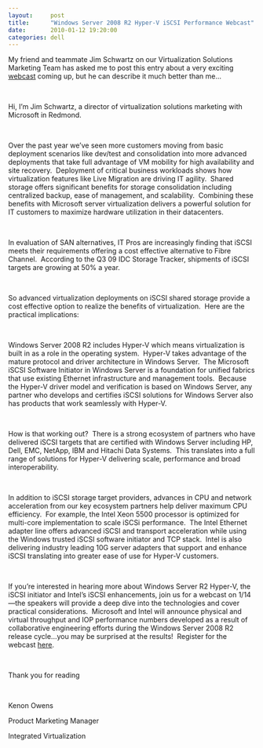```yaml
---
layout:     post
title:      "Windows Server 2008 R2 Hyper-V iSCSI Performance Webcast"
date:       2010-01-12 19:20:00
categories: dell
---
```

My friend and teammate Jim Schwartz on our Virtualization Solutions Marketing Team has asked me to post this entry about a very exciting [webcast](http://msevents.microsoft.com/CUI/WebCastEventDetails.aspx?EventID=1032432956&EventCategory=4&culture=en-US&CountryCode=US) coming up, but he can describe it much better than me...

 

Hi, I’m Jim Schwartz, a director of virtualization solutions marketing with Microsoft in Redmond.

 

Over the past year we’ve seen more customers moving from basic deployment scenarios like dev/test and consolidation into more advanced deployments that take full advantage of VM mobility for high availability and site recovery.  Deployment of critical business workloads shows how virtualization features like Live Migration are driving IT agility.  Shared storage offers significant benefits for storage consolidation including centralized backup, ease of management, and scalability.  Combining these benefits with Microsoft server virtualization delivers a powerful solution for IT customers to maximize hardware utilization in their datacenters.

 

In evaluation of SAN alternatives, IT Pros are increasingly finding that iSCSI meets their requirements offering a cost effective alternative to Fibre Channel.  According to the Q3 09 IDC Storage Tracker, shipments of iSCSI targets are growing at 50% a year. 

 

So advanced virtualization deployments on iSCSI shared storage provide a cost effective option to realize the benefits of virtualization.  Here are the practical implications:

 

Windows Server 2008 R2 includes Hyper-V which means virtualization is built in as a role in the operating system.  Hyper-V takes advantage of the mature protocol and driver architecture in Windows Server.  The Microsoft iSCSI Software Initiator in Windows Server is a foundation for unified fabrics that use existing Ethernet infrastructure and management tools.  Because the Hyper-V driver model and verification is based on Windows Server, any partner who develops and certifies iSCSI solutions for Windows Server also has products that work seamlessly with Hyper-V.

 

How is that working out?  There is a strong ecosystem of partners who have delivered iSCSI targets that are certified with Windows Server including HP, Dell, EMC, NetApp, IBM and Hitachi Data Systems.  This translates into a full range of solutions for Hyper-V delivering scale, performance and broad interoperability. 

 

In addition to iSCSI storage target providers, advances in CPU and network acceleration from our key ecosystem partners help deliver maximum CPU efficiency.  For example, the Intel Xeon 5500 processor is optimized for multi-core implementation to scale iSCSi performance.  The Intel Ethernet adapter line offers advanced iSCSI and transport acceleration while using the Windows trusted iSCSI software initiator and TCP stack.  Intel is also delivering industry leading 10G server adapters that support and enhance iSCSI translating into greater ease of use for Hyper-V customers. 

 

If you’re interested in hearing more about Windows Server R2 Hyper-V, the iSCSI initiator and Intel’s iSCSI enhancements, join us for a webcast on 1/14—the speakers will provide a deep dive into the technologies and cover practical considerations.  Microsoft and Intel will announce physical and virtual throughput and IOP performance numbers developed as a result of collaborative engineering efforts during the Windows Server 2008 R2 release cycle...you may be surprised at the results!  Register for the webcast [here](http://msevents.microsoft.com/CUI/WebCastEventDetails.aspx?EventID=1032432956&EventCategory=4&culture=en-US&CountryCode=US). 

 

Thank you for reading

 

Kenon Owens

Product Marketing Manager

Integrated Virtualization
